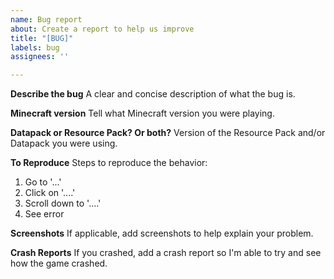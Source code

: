 ```yaml
---
name: Bug report
about: Create a report to help us improve
title: "[BUG]"
labels: bug
assignees: ''

---
```


**Describe the bug**
A clear and concise description of what the bug is.

**Minecraft version**
Tell what Minecraft version you were playing.

**Datapack or Resource Pack? Or both?**
Version of the Resource Pack and/or Datapack you were using.

**To Reproduce**
Steps to reproduce the behavior:
1. Go to '...'
2. Click on '....'
3. Scroll down to '....'
4. See error

**Screenshots**
If applicable, add screenshots to help explain your problem.

**Crash Reports**
If you crashed, add a crash report so I'm able to try and see how the game crashed.
